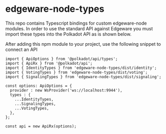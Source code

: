# edgeware-node-types
This repo contains Typescript bindings for custom edgeware-node modules. In order to use the standard API against Edgeware you must import these types into the Polkadot API as is shown below.

After adding this npm module to your project, use the following snippet to connect an API 
```
import { ApiOptions } from '@polkadot/api/types';
import { ApiRx } from '@polkadot/api';
import { IdentityTypes } from 'edgeware-node-types/dist/identity';
import { VotingTypes } from 'edgeware-node-types/dist/voting';
import { SignalingTypes } from 'edgeware-node-types/dist/signaling';

const options: ApiOptions = {
  provider : new WsProvider('ws://localhost:9944'),
  types : {
    ...IdentityTypes,
    ...SignalingTypes,
    ...VotingTypes,
  },
};

const api = new ApiRx(options);
```
